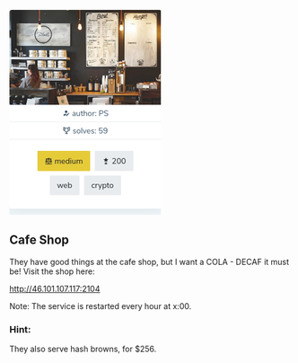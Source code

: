 ![chall09](chall09.png)

## Cafe Shop
They have good things at the cafe shop, but I want a COLA - DECAF it must be!
Visit the shop here:

http://46.101.107.117:2104

Note: The service is restarted every hour at x:00.

### Hint:
They also serve hash browns, for $256.
